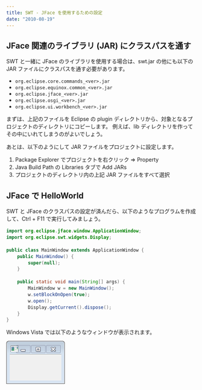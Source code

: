 ```yaml
---
title: SWT - JFace を使用するための設定
date: "2010-08-19"
---
```


JFace 関連のライブラリ (JAR) にクラスパスを通す
----

SWT と一緒に JFace のライブラリを使用する場合は、swt.jar の他にも以下の JAR ファイルにクラスパスを通す必要があります。

- `org.eclipse.core.commands_<ver>.jar`
- `org.eclipse.equinox.common_<ver>.jar`
- `org.eclipse.jface_<ver>.jar`
- `org.eclipse.osgi_<ver>.jar`
- `org.eclipse.ui.workbench_<ver>.jar`

まずは、上記のファイルを Eclipse の plugin ディレクトリから、対象となるプロジェクトのディレクトリにコピーします。
例えば、lib ディレクトリを作ってその中にいれてしまうのがよいでしょう。

あとは、以下のようにして JAR ファイルをプロジェクトに設定します。

1. Package Explorer でプロジェクトを右クリック => Property
2. Java Build Path の Libraries タブで Add JARs
3. プロジェクトのディレクトリ内の上記 JAR ファイルをすべて選択


JFace で HelloWorld
----

SWT と JFace のクラスパスの設定が済んだら、以下のようなプログラムを作成して、Ctrl + F11 で実行してみましょう。

~~~ java
import org.eclipse.jface.window.ApplicationWindow;
import org.eclipse.swt.widgets.Display;

public class MainWindow extends ApplicationWindow {
    public MainWindow() {
        super(null);
    }

    public static void main(String[] args) {
        MainWindow w = new MainWindow();
        w.setBlockOnOpen(true);
        w.open();
        Display.getCurrent().dispose();
    }
}
~~~

Windows Vista では以下のようなウィンドウが表示されます。

![jface-helloworld.png](./jface-helloworld.png)

